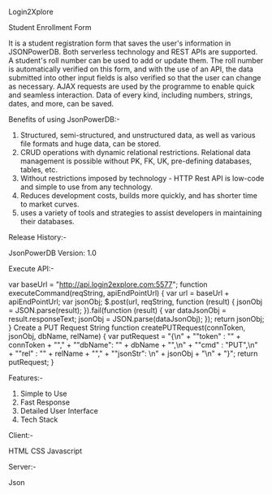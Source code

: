 Login2Xplore

Student Enrollment Form

It is a student registration form that saves the user's information in JSONPowerDB. Both serverless technology and REST APIs are supported. A student's roll number can be used to add or update them. The roll number is automatically verified on this form, and with the use of an API, the data submitted into other input fields is also verified so that the user can change as necessary. AJAX requests are used by the programme to enable quick and seamless interaction. Data of every kind, including numbers, strings, dates, and more, can be saved.


Benefits of using JsonPowerDB:-
1. Structured, semi-structured, and unstructured data, as well as various file formats and huge data, can be stored.
2. CRUD operations with dynamic relational restrictions. Relational data management is possible without PK, FK, UK, pre-defining databases, tables, etc.
3. Without restrictions imposed by technology - HTTP Rest API is low-code and simple to use from any technology.
4. Reduces development costs, builds more quickly, and has shorter time to market curves.
5. uses a variety of tools and strategies to assist developers in maintaining their databases.

Release History:-

JsonPowerDB
Version: 1.0

Execute API:-

var baseUrl = "http://api.login2explore.com:5577";
function executeCommand(reqString, apiEndPointUrl) {
    var url = baseUrl + apiEndPointUrl;
    var jsonObj;
    $.post(url, reqString, function (result) {
        jsonObj = JSON.parse(result);
    }).fail(function (result) {
        var dataJsonObj = result.responseText;
        jsonObj = JSON.parse(dataJsonObj);
    });
    return jsonObj;
}
Create a PUT Request String
function createPUTRequest(connToken, jsonObj, dbName, relName) {
    var putRequest = "{\n"
            + "\"token\" : \""
            + connToken
            + "\","
            + "\"dbName\": \""
            + dbName
            + "\",\n" + "\"cmd\" : \"PUT\",\n"
            + "\"rel\" : \""
            + relName + "\","
            + "\"jsonStr\": \n"
            + jsonObj
            + "\n"
            + "}";
    return putRequest;
}

Features:-
1. Simple to Use
2. Fast Response
3. Detailed User Interface
4. Tech Stack

Client:-

HTML CSS Javascript

Server:-

Json

